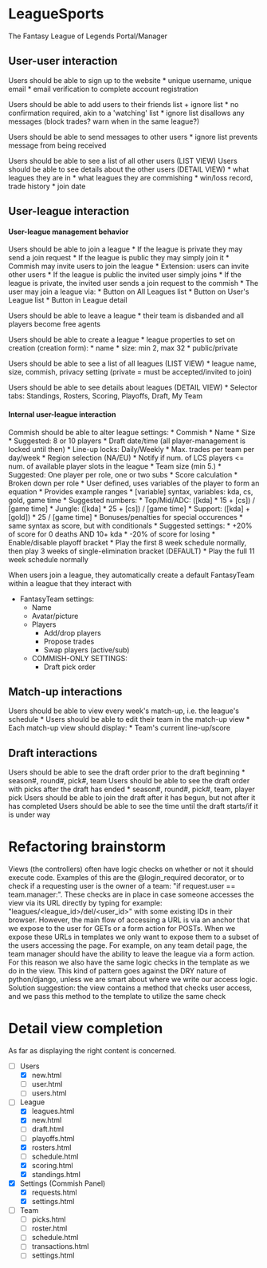 LeagueSports
==============
The Fantasy League of Legends Portal/Manager


User-user interaction
----------------------
Users should be able to sign up to the website
    * unique username, unique email
    * email verification to complete account registration

Users should be able to add users to their friends list + ignore list
    * no confirmation required, akin to a 'watching' list
    * ignore list disallows any messages (block trades? warn when in the same league?)

Users should be able to send messages to other users
    * ignore list prevents message from being received

Users should be able to see a list of all other users (LIST VIEW)
Users should be able to see details about the other users (DETAIL VIEW)
    * what leagues they are in
    * what leagues they are commishing
    * win/loss record, trade history
    * join date
    
User-league interaction
----------------------
#### User-league management behavior

Users should be able to join a league
    * If the league is private they may send a join request
    * If the league is public they may simply join it
    * Commish may invite users to join the league
        * Extension: users can invite other users
            * If the league is public the invited user simply joins
            * If the league is private, the invited user sends a join request to the commish
    * The user may join a league via:
        * Button on All Leagues list
        * Button on User's League list
        * Button in League detail

Users should be able to leave a league
    * their team is disbanded and all players become free agents
    
Users should be able to create a league
    * league properties to set on creation (creation form):
        * name
        * size: min 2, max 32
        * public/private
    
Users should be able to see a list of all leagues (LIST VIEW)
    * league name, size, commish, privacy setting (private = must be accepted/invited to join)
    
Users should be able to see details about leagues (DETAIL VIEW)
    * Selector tabs: Standings, Rosters, Scoring, Playoffs, Draft, My Team
        
    
#### Internal user-league interaction

Commish should be able to alter league settings:
    * Commish
    * Name
    * Size 
        * Suggested: 8 or 10 players
    * Draft date/time (all player-management is locked until then)
    * Line-up locks: Daily/Weekly
    * Max. trades per team per day/week
    * Region selection (NA/EU)
        * Notify if num. of LCS players <= num. of available player slots in the league
    * Team size (min 5.)
        * Suggested: One player per role, one or two subs
    * Score calculation
        * Broken down per role
        * User defined, uses variables of the player to form an equation
            * Provides example ranges
            * [variable] syntax, variables: kda, cs, gold, game time
            * Suggested numbers:
                * Top/Mid/ADC: ([kda] * 15 + [cs]) / [game time]
                * Jungle: ([kda] * 25 + [cs]) / [game time]
                * Support: ([kda] + [gold]) * 25 / [game time]
        * Bonuses/penalties for special occurences
            * same syntax as score, but with conditionals
            * Suggested settings:
                * +20% of score for 0 deaths AND 10+ kda
                * -20% of score for losing
    * Enable/disable playoff bracket
        * Play the first 8 week schedule normally, then play 3 weeks of single-elimination bracket (DEFAULT)
        * Play the full 11 week schedule normally


        
When users join a league, they automatically create a default FantasyTeam within a league that they interact with
* FantasyTeam settings:
    * Name
    * Avatar/picture
    * Players
        * Add/drop players
        * Propose trades
        * Swap players (active/sub)
    * COMMISH-ONLY SETTINGS:
        * Draft pick order
    

Match-up interactions
----------------------
Users should be able to view every week's match-up, i.e. the league's schedule
    * Users should be able to edit their team in the match-up view
    * Each match-up view should display:
        * Team's current line-up/score
    

Draft interactions
----------------------
Users should be able to see the draft order prior to the draft beginning
    * season#, round#, pick#, team
Users should be able to see the draft order with picks after the draft has ended
    * season#, round#, pick#, team, player pick
Users should be able to join the draft after it has begun, but not after it has completed
Users should be able to see the time until the draft starts/if it is under way

Refactoring brainstorm
=======================
Views (the controllers) often have logic checks on whether or not it should execute code.
Examples of this are the @login_required decorator, or to check if a requesting user is the owner of a team: "if request.user == team.manager:".
These checks are in place in case someone accesses the view via its URL directly by typing for example: "leagues/<league_id>/del/<user_id>" with some existing IDs in their browser.
However, the main flow of accessing a URL is via an anchor that we expose to the user for GETs or a form action for POSTs.
When we expose these URLs in templates we only want to expose them to a subset of the users accessing the page.
For example, on any team detail page, the team manager should have the ability to leave the league via a form action.
For this reason we also have the same logic checks in the template as we do in the view.
This kind of pattern goes against the DRY nature of python/django, unless we are smart about where we write our access logic.
Solution suggestion: the view contains a method that checks user access, and we pass this method to the template to utilize the same check

Detail view completion 
=======================
As far as displaying the right content is concerned.

- [ ] Users
    - [x] new.html
    - [ ] user.html
    - [ ] users.html
    
- [ ] League
    - [x] leagues.html
    - [x] new.html
    - [ ] draft.html
    - [ ] playoffs.html
    - [x] rosters.html
    - [ ] schedule.html
    - [x] scoring.html
    - [x] standings.html
    
- [x] Settings (Commish Panel)
    - [x] requests.html
    - [x] settings.html
    
- [ ]  Team
    - [ ] picks.html
    - [ ] roster.html
    - [ ] schedule.html
    - [ ] transactions.html
    - [ ] settings.html